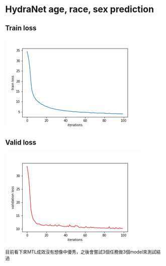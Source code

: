 # HydraNet age, race, sex prediction
## Train loss
![alt text](output/train_loss.png)
## Valid loss
![alt text](output/valid_loss.png)

目前看下來MTL成效沒有想像中優秀，之後會嘗試3個任務做3個model來測試結過
